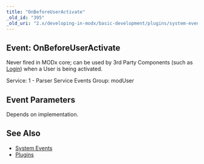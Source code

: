 ```yaml
---
title: "OnBeforeUserActivate"
_old_id: "395"
_old_uri: "2.x/developing-in-modx/basic-development/plugins/system-events/onbeforeuseractivate"
---
```


## Event: OnBeforeUserActivate

Never fired in MODx core; can be used by 3rd Party Components (such as [Login](/extras/login "Login")) when a User is being activated.

Service: 1 - Parser Service Events 
Group: modUser

## Event Parameters

Depends on implementation.

## See Also

- [System Events](extending-modx/plugins/system-events "System Events")
- [Plugins](extending-modx/plugins "Plugins")